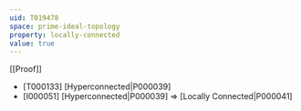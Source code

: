 ```yaml
---
uid: T019478
space: prime-ideal-topology
property: locally-connected
value: true
---
```

[[Proof]]

* [T000133] [Hyperconnected|P000039]
* [I000051] [Hyperconnected|P000039] => [Locally Connected|P000041]

